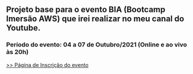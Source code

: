 ## Projeto base para o evento BIA (Bootcamp Imersão AWS) que irei realizar no meu canal do Youtube.

### Período do evento: 04 a 07 de Outubro/2021 (Online e ao vivo às 20h)

[>> Página de Inscrição do evento](https://pages.oregonead.com.br/bootcamp-imersao-aws)

